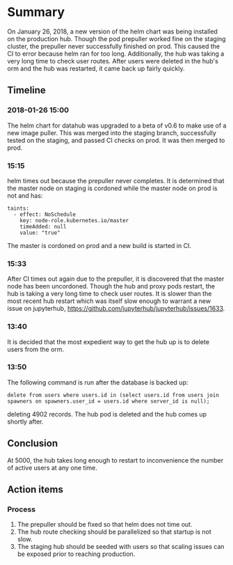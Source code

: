 # Summary

On January 26, 2018, a new version of the helm chart was being installed on the production hub. Though the pod prepuller worked fine on the staging cluster, the prepuller never successfully finished on prod. This caused the CI to error because helm ran for too long. Additionally, the hub was taking a very long time to check user routes. After users were deleted in the hub's orm and the hub was restarted, it came back up fairly quickly.

## Timeline

### 2018-01-26 15:00

The helm chart for datahub was upgraded to a beta of v0.6 to make use of a new image puller. This was merged into the staging branch, successfully tested on the staging, and passed CI checks on prod. It was then merged to prod.

### 15:15

helm times out because the prepuller never completes. It is determined that the master node on staging is cordoned while the master node on prod is not and has:

```
taints:
  - effect: NoSchedule
    key: node-role.kubernetes.io/master
    timeAdded: null
    value: "true"
```

The master is cordoned on prod and a new build is started in CI.

### 15:33

After CI times out again due to the prepuller, it is discovered that the master node has been uncordoned. Though the hub and proxy pods restart, the hub is taking a very long time to check user routes. It is slower than the most recent hub restart which was itself slow enough to warrant a new issue on jupyterhub, https://github.com/jupyterhub/jupyterhub/issues/1633.

### 13:40

It is decided that the most expedient way to get the hub up is to delete users from the orm.

### 13:50

The following command is run after the database is backed up:

`delete from users where users.id in (select users.id from users join spawners on spawners.user_id = users.id where server_id is null);`

deleting 4902 records. The hub pod is deleted and the hub comes up shortly after.

## Conclusion

At 5000, the hub takes long enough to restart to inconvenience the number of active users at any one time.

## Action items

### Process

1. The prepuller should be fixed so that helm does not time out.
1. The hub route checking should be parallelized so that startup is not slow.
1. The staging hub should be seeded with users so that scaling issues can be exposed prior to reaching production.
